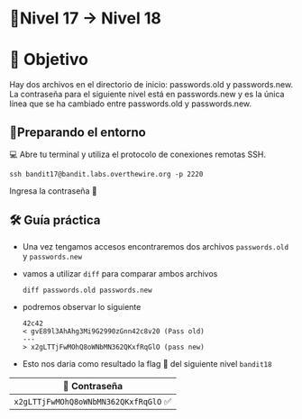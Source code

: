 # 🧩Nivel 17 → Nivel 18

# 🎯 Objetivo

Hay dos archivos en el directorio de inicio: passwords.old y passwords.new. La contraseña para el siguiente nivel está en passwords.new y es la única línea que se ha cambiado entre passwords.old y passwords.new.

## 🧭Preparando el entorno

💻 Abre tu terminal y utiliza el protocolo de conexiones remotas SSH.

`ssh bandit17@bandit.labs.overthewire.org -p 2220`

Ingresa la contraseña 🚩

## 🛠️ Guía práctica

- Una vez tengamos accesos encontraremos dos archivos `passwords.old` y `passwords.new`
- vamos  a utilizar `diff` para comparar ambos archivos
    
    `diff passwords.old passwords.new`
  
- podremos observar lo siguiente
    
    ```
    42c42
    < gvE89l3AhAhg3Mi9G2990zGnn42c8v20 (Pass old)
    ---
    > x2gLTTjFwMOhQ8oWNbMN362QKxfRqGlO (pass new)
    
    ```
    
- Esto nos daria como resultado la flag 🚩 del siguiente nivel `bandit18`


<div align="center">

| 🔐 Contraseña |
|:-------------:|
| `x2gLTTjFwMOhQ8oWNbMN362QKxfRqGlO` ✅ |

</div>
